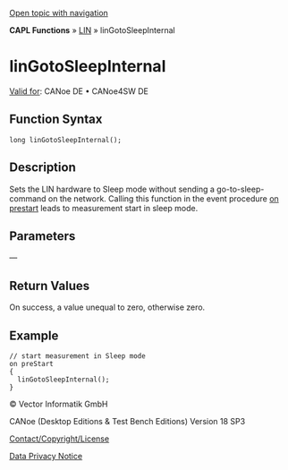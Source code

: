 [Open topic with navigation](../../../../../CANoeDEFamily.htm#Topics/CAPLFunctions/LIN/Functions/CAPLfunctionLINGotoSleepInternal.md)

**CAPL Functions** » [LIN](../CAPLfunctionsLINOverview.md) » linGotoSleepInternal

# linGotoSleepInternal

[Valid for](../../../Shared/FeatureAvailability.md): CANoe DE • CANoe4SW DE

## Function Syntax

```plaintext
long linGotoSleepInternal();
```

## Description

Sets the LIN hardware to Sleep mode without sending a go-to-sleep-command on the network. Calling this function in the event procedure [on prestart](../../Other/EventProcedures/CAPLfunctionsEventproceduresMeasurementSystem.md) leads to measurement start in sleep mode.

## Parameters

—

## Return Values

On success, a value unequal to zero, otherwise zero.

## Example

```plaintext
// start measurement in Sleep mode
on preStart
{
  linGotoSleepInternal();
}
```

© Vector Informatik GmbH

CANoe (Desktop Editions & Test Bench Editions) Version 18 SP3

[Contact/Copyright/License](../../../Shared/ContactCopyrightLicense.md)

[Data Privacy Notice](https://www.vector.com/int/en/company/get-info/privacy-policy/)